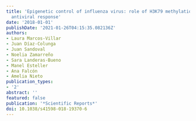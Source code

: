 ```yaml
---
title: 'Epigenetic control of influenza virus: role of H3K79 methylation in interferon-induced
  antiviral response'
date: '2018-01-01'
publishDate: '2021-01-26T04:15:35.082136Z'
authors:
- Laura Marcos-Villar
- Juan Díaz-Colunga
- Juan Sandoval
- Noelia Zamarreño
- Sara Landeras-Bueno
- Manel Esteller
- Ana Falcón
- Amelia Nieto
publication_types:
- '2'
abstract: ''
featured: false
publication: '*Scientific Reports*'
doi: 10.1038/s41598-018-19370-6
---
```


